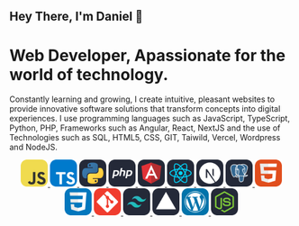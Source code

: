 ## Hey There, I'm Daniel 👋

# Web Developer, Apassionate for the world of technology.

Constantly learning and growing, I create intuitive, pleasant websites to provide innovative software solutions that transform concepts into digital experiences. I use programming languages ​​such as JavaScript, TypeScript, Python, PHP, Frameworks such as Angular, React, NextJS and the use of Technologies such as SQL, HTML5, CSS, GIT, Taiwild, Vercel, Wordpress and NodeJS.


<p align="center">
  <a href="https://skillicons.dev">
    <img src="./icons/JavaScript.svg" width="48">
    <img src="./icons/TypeScript.svg" widtH="48">
    <img src="./icons/Python-Dark.svg" width="48">
    <img src="./icons/PHP-Dark.svg" widtH="48">
    <img src="./icons/Angular-Dark.svg" widtH="48">
    <img src="./icons/React-Dark.svg" widtH="48">
    <img src="./icons/NextJS-Dark.svg" widtH="48">
    <img src="./icons/PostgreSQL-Dark.svg" widtH="48">
    <img src="./icons/HTML.svg" width="48">
    <img src="./icons/CSS.svg" widtH="48">
    <img src="./icons/Git.svg" widtH="48">
    <img src="./icons/TailwindCSS-Dark.svg" widtH="48">
    <img src="./icons/Vercel-Dark.svg" widtH="48">
    <img src="./icons/Wordpress.svg" widtH="48">
    <img src="./icons/NodeJS-Dark.svg" widtH="48">
  </a>
</p>

<!--
**dmunoz05/dmunoz05** is a ✨ _special_ ✨ repository because its `README.md` (this file) appears on your GitHub profile.

Here are some ideas to get you started:

- 🔭 I’m currently working on ...
- 🌱 I’m currently learning ...
- 👯 I’m looking to collaborate on ...
- 🤔 I’m looking for help with ...
- 💬 Ask me about ...
- 📫 How to reach me: ...
- 😄 Pronouns: ...
- ⚡ Fun fact: ...
-->
